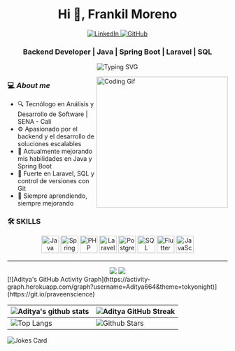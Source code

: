 <h1 align="center">Hi 👋, Frankil Moreno</h1>

<p align="center"> 
  <a href="https://www.linkedin.com/in/frankil-moreno/" target="_blank"> 
    <img alt="LinkedIn" src="https://img.shields.io/badge/LinkedIn-0077B5?logo=linkedin&logoColor=white&style=for-the-badge" /> 
  </a> 
  <a href="https://github.com/armando0405" target="_blank"> 
    <img alt="GitHub" src="https://img.shields.io/badge/GitHub-100000?logo=github&logoColor=white&style=for-the-badge" /> 
  </a> 
</p>

<h3 align="center">Backend Developer | Java | Spring Boot | Laravel | SQL</h3>

<p align="center">
  <img src="https://readme-typing-svg.herokuapp.com?center=true&vCenter=true&lines=Team+Player;Effective+Communication;Problem+Solver;Continuous+Learner;Adaptable" alt="Typing SVG" />
</p>


<img align="right" width="300px" alt="Coding Gif" src="https://media.giphy.com/media/836HiJc7pgzy8iNXCn/giphy.gif" />

### 💻&nbsp;***About me***

- 🔍 Tecnólogo en Análisis y Desarrollo de Software | SENA - Cali  
- ⚙️ Apasionado por el backend y el desarrollo de soluciones escalables  
- 📌 Actualmente mejorando mis habilidades en Java y Spring Boot  
- 🧠 Fuerte en Laravel, SQL y control de versiones con Git  
- 🌱 Siempre aprendiendo, siempre mejorando  

### 🛠️ SKILLS

<p align="center">
  <img src="https://cdn.jsdelivr.net/gh/devicons/devicon/icons/java/java-original.svg" height="40" alt="Java" />
  <img src="https://cdn.jsdelivr.net/gh/devicons/devicon/icons/spring/spring-original.svg" height="40" alt="Spring Boot" />
  <img src="https://cdn.jsdelivr.net/gh/devicons/devicon/icons/php/php-original.svg" height="40" alt="PHP" />
  <img src="https://cdn.jsdelivr.net/gh/devicons/devicon/icons/laravel/laravel-original.svg" height="40" alt="Laravel" />
  <img src="https://cdn.jsdelivr.net/gh/devicons/devicon/icons/postgresql/postgresql-original.svg" height="40" alt="PostgreSQL" />
  <img src="https://cdn.jsdelivr.net/gh/devicons/devicon/icons/mysql/mysql-original.svg" height="40" alt="SQL" />
  <img src="https://cdn.jsdelivr.net/gh/devicons/devicon/icons/flutter/flutter-original.svg" height="40" alt="Flutter" />
  <img src="https://cdn.jsdelivr.net/gh/devicons/devicon/icons/javascript/javascript-original.svg" height="40" alt="JavaScript" />
</p>

---

  
<div align=center>
  
  <img src="https://github-readme-stats.vercel.app/api?username=Aditya664&show_icons=true&locale=en&count_private=true&hide_rank=true&custom_title=My%20GitHub%20Stats&disable_animations=true&theme=tokyonight&hide_border=true&bg_color=1a1b27" />
  <img src="https://github-readme-streak-stats.herokuapp.com/?user=armando0405&theme=tokyonight&hide_border=true&background=1a1b27" />
</div>

<div>  
[![Aditya's GitHub Activity Graph](https://activity-graph.herokuapp.com/graph?username=Aditya664&theme=tokyonight)](https://git.io/praveenscience)

| ![Aditya's github stats](https://github-readme-stats.vercel.app/api?username=Aditya664&show_icons=true&theme=tokyonight) | ![Aditya GitHub Streak](https://github-readme-streak-stats.herokuapp.com/?user=Aditya664&theme=tokyonight) |
| --- | --- |
| ![Top Langs](https://github-readme-stats.vercel.app/api/top-langs/?username=Aditya664&theme=tokyonight) | ![Github Stars](https://github-readme-stats.vercel.app/api?username=Aditya664&show_icons=true&locale=en&count_private=true&hide_rank=true&custom_title=My%20GitHub%20Stats&disable_animations=true&theme=tokyonight) |

![Jokes Card](https://readme-jokes.vercel.app/api?theme=tokyonight)

</div>
